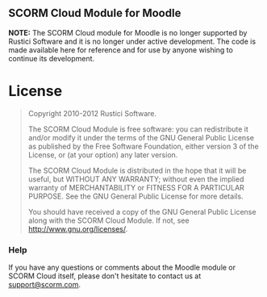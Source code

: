 ## SCORM Cloud Module for Moodle
**NOTE:** The SCORM Cloud module for Moodle is no longer supported by Rustici Software and it is no longer under active development. The code is made available here for reference and for use by anyone wishing to continue its development.

# License
>   Copyright 2010-2012 Rustici Software. 
>   
>   The SCORM Cloud Module is free software: you can redistribute it and/or
>   modify it under the terms of the GNU General Public License as published
>   by the Free Software Foundation, either version 3 of the License, or
>   (at your option) any later version.
>   
>   The SCORM Cloud Module is distributed in the hope that it will be useful,
>   but WITHOUT ANY WARRANTY; without even the implied warranty of
>   MERCHANTABILITY or FITNESS FOR A PARTICULAR PURPOSE.  See the
>   GNU General Public License for more details.
>   
>   You should have received a copy of the GNU General Public License
>   along with the SCORM Cloud Module.  If not, see <http://www.gnu.org/licenses/>.

### Help
If you have any questions or comments about the Moodle module or SCORM Cloud itself, please don't hesitate to contact us at [support@scorm.com](mailto:support@scorm.com).
